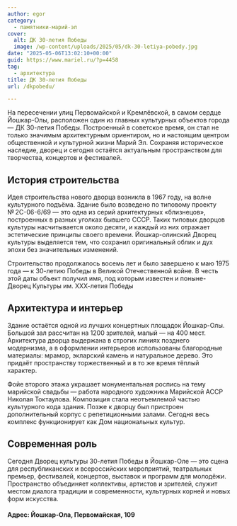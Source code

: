 ```yaml
---
author: egor
category:
  - памятники-марий-эл
cover:
  alt: ДК 30-летия Победы
  image: /wp-content/uploads/2025/05/dk-30-letiya-pobedy.jpg
date: "2025-05-06T13:02:10+00:00"
guid: https://www.mariel.ru/?p=4458
tag:
  - архитектура
title: ДК 30-летия Победы
url: /dkpobedu/

---
```

На пересечении улиц Первомайской и Кремлёвской, в самом сердце Йошкар-Олы, расположен один из главных культурных объектов города — ДК 30-летия Победы. Построенный в советское время, он стал не только значимым архитектурным ориентиром, но и настоящим центром общественной и культурной жизни Марий Эл. Сохраняя историческое наследие, дворец и сегодня остаётся актуальным пространством для творчества, концертов и фестивалей.

## История строительства

Идея строительства нового дворца возникла в 1967 году, на волне культурного подъёма. Здание было возведено по типовому проекту № 2С-06-6/69 — это одна из серий архитектурных «близнецов», построенных в разных уголках бывшего СССР. Таких типовых дворцов культуры насчитывается около десяти, и каждый из них отражает эстетические принципы своего времени. Йошкар-олинский Дворец культуры выделяется тем, что сохранил оригинальный облик и дух эпохи без значительных изменений.

Строительство продолжалось восемь лет и было завершено к маю 1975 года — к 30-летию Победы в Великой Отечественной войне. В честь этой даты объект получил имя, под которым известен и поныне-  Дворец Культуры им. ХХХ-летия Победы

## Архитектура и интерьер

Здание остаётся одной из лучших концертных площадок Йошкар-Олы. Большой зал рассчитан на 1200 зрителей, малый — на 400 мест. Архитектура дворца выдержана в строгих линиях позднего модернизма, а в оформлении интерьеров использованы благородные материалы: мрамор, экларский камень и натуральное дерево. Это придаёт пространству торжественный и в то же время тёплый характер.

Фойе второго этажа украшает монументальная роспись на тему марийской свадьбы — работа народного художника Марийской АССР Николая Токтаулова. Композиция стала неотъемлемой частью культурного кода здания. Позже к дворцу был пристроен дополнительный корпус с репетиционными залами. Сегодня весь комплекс функционирует как Дом национальных культур.

## Современная роль

Сегодня Дворец культуры 30-летия Победы в Йошкар-Оле — это сцена для республиканских и всероссийских мероприятий, театральных премьер, фестивалей, концертов, выставок и программ для молодёжи. Пространство объединяет коллективы, артистов и зрителей, служит местом диалога традиции и современности, культурных корней и новых форм искусства.

#### Адрес: Йошкар-Ола, Первомайская, 109
